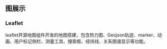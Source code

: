 ## 图展示

### Leaflet

leaflet开源地图组件开发的地图搭建，包含热力图、Geojson轨迹、marker、动画、用户标记侧栏、测量工具、搜索框、经纬线、关系图谱显示等功能。

